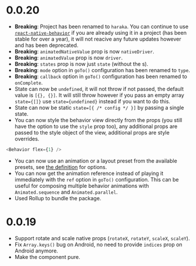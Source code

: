 # 0.0.20

- **Breaking**: Project has been renamed to `haraka`. You can continue to use [`react-native-behavior`](https://www.npmjs.com/package/react-native-behavior) if you are already using it in a project (has been stable for over a year), it will not reacive any future updates however and has been deprecated.
- **Breaking**: `animatedNativeValue` prop is now `nativeDriver`.
- **Breaking**: `animatedValue` prop is now `driver`.
- **Breaking**: `states` prop is now just `state` (without the s).
- **Breaking**: `mode` option in `goTo()` configuration has been renamed to `type`.
- **Breaking**: `callback` option in `goTo()` configuration has been renamed to `onComplete`.
- State can now be `undefined`, it will not throw if not passed, the default value is `[{}, {}]`. It will still throw however if you pass an empty array `state={[]}` use `state={undefined}` instead if you want to do this.
- State can now be static `state=[{ /* config */ }]` by passing a single state.
- You can now style the behavior view directly from the props (you still have the option to use the `style` prop too), any additional props are passed to the style object of the view, additional props are style overrides.

```js
<Behavior flex={1} />
```

- You can now use an animation or a layout preset from the available presets, see [the definition](../../#definition) for options.
- You can now get the animation reference instead of playing it immediately with the `ref` option in `goTo()` configuration. This can be useful for composing multiple behavior animations with `Animated.sequence` and `Animated.parallel`.
- Used Rollup to bundle the package.

# 0.0.19

- Support rotate and scale native props (`rotateX`, `rotateY`, `scaleX`, `scaleY`).
- Fix `Array.keys()` bug on Android, no need to provide `indices` prop on Android anymore.
- Make the component pure.
